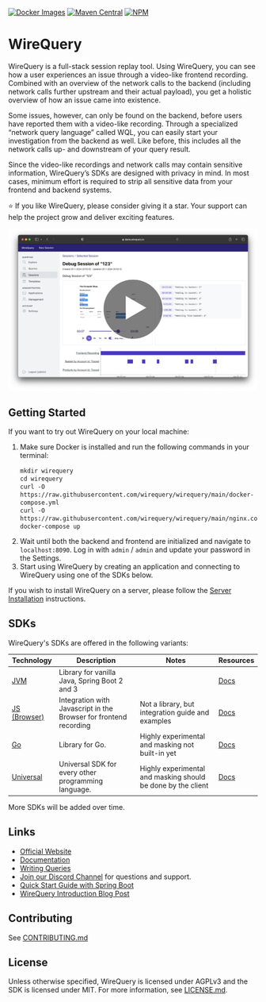 [![Docker Images](https://img.shields.io/badge/docker-latest-blue)](https://github.com/orgs/wirequery/packages?repo_name=wirequery&ecosystem=container)
[![Maven Central](https://img.shields.io/maven-central/v/com.wirequery/wirequery-spring-boot-3-starter)](https://central.sonatype.com/search?q=com.wirequery)
[![NPM](https://img.shields.io/npm/v/@wirequery/wirequery-js-core)](https://www.npmjs.com/package/@wirequery/wirequery-js-core)

# WireQuery

WireQuery is a full-stack session replay tool. Using WireQuery, you can see how a user experiences an issue through a
video-like frontend recording. Combined with an overview of the network calls to the backend (including network calls
further upstream and their actual payload), you get a holistic overview of how an issue came into existence.

Some issues, however, can only be found on the backend, before users have reported them with a video-like
recording. Through a specialized “network query language” called WQL, you can easily start your investigation from the
backend as well. Like before, this includes all the network calls up- and downstream of your query result.

Since the video-like recordings and network calls may contain sensitive information, WireQuery’s SDKs are designed with
privacy in mind. In most cases, minimum effort is required to strip all sensitive data from your frontend and backend
systems.

⭐ If you like WireQuery, please consider giving it a star. Your support can help the project grow and deliver exciting
features.

<a href="https://youtu.be/lt-9KZOFffA?si=BiVf9Onhmeg_Za1w"><img src="screenshot_3_with_play_btn.png"></a>

## Getting Started

If you want to try out WireQuery on your local machine:

1. Make sure Docker is installed and run the following commands in your terminal:
    ```
    mkdir wirequery
    cd wirequery
    curl -O https://raw.githubusercontent.com/wirequery/wirequery/main/docker-compose.yml
    curl -O https://raw.githubusercontent.com/wirequery/wirequery/main/nginx.conf
    docker-compose up
    ```
2. Wait until both the backend and frontend are initialized and navigate to `localhost:8090`. Log in with `admin` / `admin` and update your password in the Settings.
3. Start using WireQuery by creating an application and connecting to WireQuery using one of the SDKs below.

If you wish to install WireQuery on a server, please follow the [Server Installation](https://www.wirequery.io/docs/introduction/server-installation) instructions.

## SDKs

WireQuery's SDKs are offered in the following variants:

| Technology                  | Description                                                       | Notes                                                        | Resources                                            |
|-----------------------------|-------------------------------------------------------------------|--------------------------------------------------------------|------------------------------------------------------|
| [JVM](/sdk/jvm)             | Library for vanilla Java, Spring Boot 2 and 3                     |                                                              | [Docs](https://www.wirequery.io/docs/sdks/jvm)       |
| [JS (Browser)](/sdk/js)     | Integration with Javascript in the Browser for frontend recording | Not a library, but integration guide and examples            | [Docs](https://www.wirequery.io/docs/sdks/js)        |
| [Go](/sdk/go)               | Library for Go.                                                   | Highly experimental and masking not built-in yet             | [Docs](https://www.wirequery.io/docs/sdks/go)        |
| [Universal](/sdk/universal) | Universal SDK for every other programming language.               | Highly experimental and masking should be done by the client | [Docs](https://www.wirequery.io/docs/sdks/universal) |

More SDKs will be added over time.

## Links

- [Official Website](https://www.wirequery.io)
- [Documentation](https://www.wirequery.io/docs)
- [Writing Queries](https://www.wirequery.io/docs/guides/writing-queries)
- [Join our Discord Channel](https://discord.gg/BfaMCtkZe2) for questions and support.
- [Quick Start Guide with Spring Boot](https://www.wirequery.io/blog/wirequery-spring-boot)
- [WireQuery Introduction Blog Post](https://www.wirequery.io/blog/unveiling-wirequery)

## Contributing

See [CONTRIBUTING.md](CONTRIBUTING.md)

## License

Unless otherwise specified, WireQuery is licensed under AGPLv3 and the SDK is licensed under MIT. For more information,
see [LICENSE.md](LICENSE.md).

